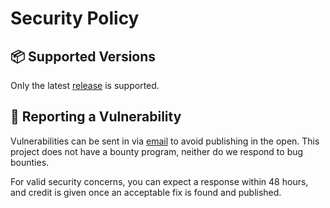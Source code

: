 # Security Policy

## 📦 Supported Versions

Only the latest [release]() is supported.

## 🚨 Reporting a Vulnerability

Vulnerabilities can be sent in via [email]() to avoid publishing in the open.
This project does not have a bounty program, neither do we respond to bug bounties.

For valid security concerns, you can expect a response within 48 hours,
and credit is given once an acceptable fix is found and published.
